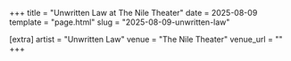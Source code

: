 +++
title = "Unwritten Law at The Nile Theater"
date = 2025-08-09
template = "page.html"
slug = "2025-08-09-unwritten-law"

[extra]
artist = "Unwritten Law"
venue = "The Nile Theater"
venue_url = ""
+++
